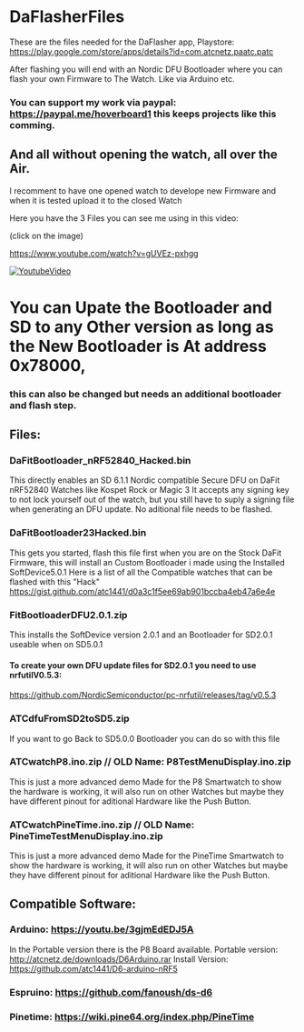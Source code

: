 # DaFlasherFiles

These are the files needed for the DaFlasher app, Playstore: 
https://play.google.com/store/apps/details?id=com.atcnetz.paatc.patc

After flashing you will end with an Nordic DFU Bootloader where you can flash your own Firmware to The Watch.
Like via Arduino etc. 


### You can support my work via paypal: https://paypal.me/hoverboard1 this keeps projects like this comming.

## And all without opening the watch, all over the Air.
I recomment to have one opened watch to develope new Firmware and when it is tested upload it to the closed Watch

Here you have the 3 Files you can see me using in this video:

(click on the image)

https://www.youtube.com/watch?v=gUVEz-pxhgg

[![YoutubeVideo](https://img.youtube.com/vi/gUVEz-pxhgg/0.jpg)](https://www.youtube.com/watch?v=gUVEz-pxhgg)


# You can Upate the Bootloader and SD to any Other version as long as the New Bootloader is At address 0x78000, 
### this can also be changed but needs an additional bootloader and flash step.


## Files:

### DaFitBootloader_nRF52840_Hacked.bin
This directly enables an SD 6.1.1 Nordic compatible Secure DFU on DaFit nRF52840 Watches like Kospet Rock or Magic 3
It accepts any signing key to not lock yourself out of the watch, but you still have to suply a signing file when generating an DFU update.
No aditional file needs to be flashed.

### DaFitBootloader23Hacked.bin
This gets you started, flash this file first when you are on the Stock DaFit Firmware, 
this will install an Custom Bootloader i made using the Installed SoftDevice5.0.1
Here is a list of all the Compatible watches that can be flashed with this "Hack"
https://gist.github.com/atc1441/d0a3c1f5ee69ab901bccba4eb47a6e4e

### FitBootloaderDFU2.0.1.zip
This installs the SoftDevice version 2.0.1 and an Bootloader for SD2.0.1 useable when on SD5.0.1
#### To create your own DFU update files for SD2.0.1 you need to use nrfutilV0.5.3:
https://github.com/NordicSemiconductor/pc-nrfutil/releases/tag/v0.5.3

### ATCdfuFromSD2toSD5.zip
If you want to go Back to SD5.0.0 Bootloader you can do so with this file

### ATCwatchP8.ino.zip // OLD Name: P8TestMenuDisplay.ino.zip
This is just a more advanced demo Made for the P8 Smartwatch to show the hardware is working,
it will also run on other Watches but maybe they have different pinout for aditional Hardware like the Push Button.

### ATCwatchPineTime.ino.zip // OLD Name: PineTimeTestMenuDisplay.ino.zip
This is just a more advanced demo Made for the PineTime Smartwatch to show the hardware is working,
it will also run on other Watches but maybe they have different pinout for aditional Hardware like the Push Button.


## Compatible Software:

### Arduino: https://youtu.be/3gjmEdEDJ5A 
In the Portable version there is the P8 Board available.
Portable version: http://atcnetz.de/downloads/D6Arduino.rar 
Install Version: https://github.com/atc1441/D6-arduino-nRF5
### Espruino: https://github.com/fanoush/ds-d6
### Pinetime: https://wiki.pine64.org/index.php/PineTime
